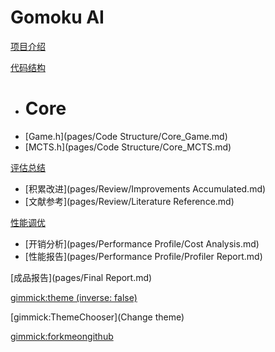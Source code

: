 <!-- Name of your wiki -->

# Gomoku AI


<!-- Navigation -->

[项目介绍](pages/Introduction.md)

[代码结构]()

* # Core
* [Game.h](pages/Code Structure/Core_Game.md)
* [MCTS.h](pages/Code Structure/Core_MCTS.md)

[评估总结]()

* [积累改进](pages/Review/Improvements Accumulated.md)
* [文献参考](pages/Review/Literature Reference.md)

[性能调优]()

* [开销分析](pages/Performance Profile/Cost Analysis.md)
* [性能报告](pages/Performance Profile/Profiler Report.md)

[成品报告](pages/Final Report.md)

<!-- Default theme -->

[gimmick:theme (inverse: false)](spacelab)

[gimmick:ThemeChooser](Change theme)

[gimmick:forkmeongithub](https://github.com/Vigilans-Yea/GomokuAI)


<!-- A more complex navigation example: ----------------------------------------

[Menu Item 1]()
*   # SubMenu Heading 1
*   [SubMenu Item 1](pages/subitem1.md)
    * [SubMenu Item 2](pages/subitem2.md)
    - - - -
    * # SubMenu Heading 2
    * [SubMenu Item 3](pages/subitem3.md)
    - - - -
    * # SubMenu Heading 3
    * [SubMenu Item 3](pages/subitem3.md)

[Menu Item 2](pages/item2.md)

[Menu Item 3](pages/item3.md)

---------------------------------------------------------------------------- -->
